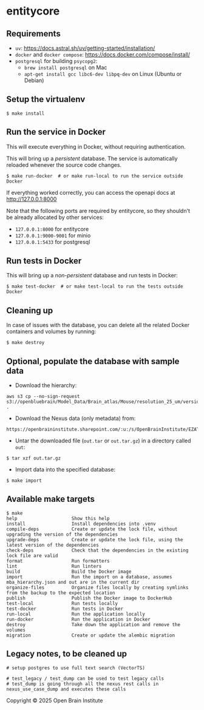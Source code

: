 # entitycore

## Requirements

- `uv`: https://docs.astral.sh/uv/getting-started/installation/
- `docker` and `docker compose`: https://docs.docker.com/compose/install/
- `postgresql` for building `psycopg2`:
  - `brew install postgresql` on Mac
  - `apt-get install gcc libc6-dev libpq-dev` on Linux (Ubuntu or Debian)

## Setup the virtualenv

```
$ make install
```

## Run the service in Docker

This will execute everything in Docker, without requiring authentication.

This will bring up a *persistent* database.
The service is automatically reloaded whenever the source code changes.

```
$ make run-docker  # or make run-local to run the service outside Docker
```

If everything worked correctly, you can access the openapi docs at http://127.0.0.1:8000

Note that the following ports are required by entitycore, so they shouldn't be already allocated by other services:

- `127.0.0.1:8000` for entitycore
- `127.0.0.1:9000-9001` for minio
- `127.0.0.1:5433` for postgresql

## Run tests in Docker

This will bring up a *non-persistent* database and run tests in Docker:

```
$ make test-docker  # or make test-local to run the tests outside Docker
```


## Cleaning up

In case of issues with the database, you can delete all the related Docker containers and volumes by running:

```
$ make destroy
```

## Optional, populate the database with sample data

- Download the hierarchy:

```
aws s3 cp --no-sign-request s3://openbluebrain/Model_Data/Brain_atlas/Mouse/resolution_25_um/version_1.1.0/Parcellation_ontology/mba_hierarchy.json . 
```

- Download the Nexus data (only metadata) from:
```
https://openbraininstitute.sharepoint.com/:u:/s/OpenBrainInstitute/EZATMPEZvN5CjHtL2c78U14BXsrey4ORBfupq5BvdVKJKg
```
- Untar the downloaded file (`out.tar` or `out.tar.gz`) in a directory called `out`:

```
$ tar xzf out.tar.gz
```

- Import data into the specified database:

```
$ make import
```

## Available make targets

```
$ make
help                    Show this help
install                 Install dependencies into .venv
compile-deps            Create or update the lock file, without upgrading the version of the dependencies
upgrade-deps            Create or update the lock file, using the latest version of the dependencies
check-deps              Check that the dependencies in the existing lock file are valid
format                  Run formatters
lint                    Run linters
build                   Build the Docker image
import                  Run the import on a database, assumes mba_hierarchy.json and out are in the current dir
organize-files          Organize files locally by creating symlinks from the backup to the expected location
publish                 Publish the Docker image to DockerHub
test-local              Run tests locally
test-docker             Run tests in Docker
run-local               Run the application locally
run-docker              Run the application in Docker
destroy                 Take down the application and remove the volumes
migration               Create or update the alembic migration
```

## Legacy notes, to be cleaned up

```
# setup postgres to use full text search (VectorTS)

# test_legacy / test_dump can be used to test legacy calls
# test_dump is going through all the nexus rest calls in nexus_use_case_dump and executes these calls
```


Copyright © 2025 Open Brain Institute
